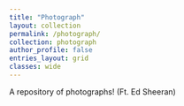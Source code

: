 ```yaml
---
title: "Photograph"
layout: collection
permalink: /photograph/
collection: photograph
author_profile: false
entries_layout: grid
classes: wide
---
```


A repository of photographs! (Ft. Ed Sheeran)
